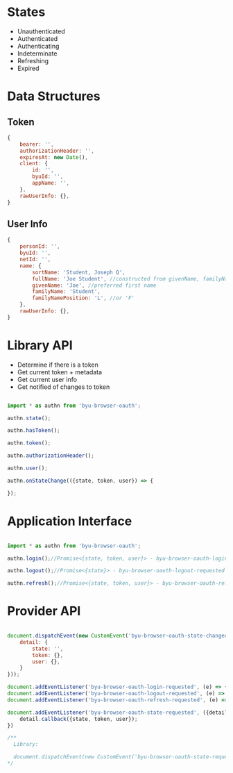 
# States

* Unauthenticated
* Authenticated
* Authenticating
* Indeterminate
* Refreshing
* Expired

# Data Structures

## Token
```javascript
{
    bearer: '',
    authorizationHeader: '',
    expiresAt: new Date(),
    client: {
        id: '',
        byuId: '',
        appName: '',
    },
    rawUserInfo: {},
}
```

## User Info

```javascript
{
    personId: '',
    byuId: '',
    netId: '',
    name: {
        sortName: 'Student, Joseph Q',
        fullName: 'Joe Student', //constructed from givenName, familyName, and familyNamePosition
        givenName: 'Joe', //preferred first name
        familyName: 'Student',
        familyNamePosition: 'L', //or 'F'
    },
    rawUserInfo: {},
}
```

# Library API

* Determine if there is a token
* Get current token + metadata
* Get current user info
* Get notified of changes to token

```javascript

import * as authn from 'byu-browser-oauth';

authn.state();

authn.hasToken();

authn.token();

authn.authorizationHeader();

authn.user();

authn.onStateChange(({state, token, user}) => {

});

```

# Application Interface

```javascript

import * as authn from 'byu-browser-oauth';

authn.login();//Promise<{state, token, user}> - byu-browser-oauth-login-requested

authn.logout();//Promise<{state}> - byu-browser-oauth-logout-requested

authn.refresh();//Promise<{state, token, user}> - byu-browser-oauth-refresh-requested

```

# Provider API

```javascript

document.dispatchEvent(new CustomEvent('byu-browser-oauth-state-changed', {
    detail: {
        state: '',
        token: {},
        user: {},
    }
}));

document.addEventListener('byu-browser-oauth-login-requested', (e) => {});
document.addEventListener('byu-browser-oauth-logout-requested', (e) => {});
document.addEventListener('byu-browser-oauth-refresh-requested', (e) => {});

document.addEventListener('byu-browser-oauth-state-requested', ({detail}) => {
    detail.callback({state, token, user});
})

/**
  Library:

  document.dispatchEvent(new CustomEvent('byu-browser-oauth-state-requested, {detail: {callback: cb}}));
*/

```

